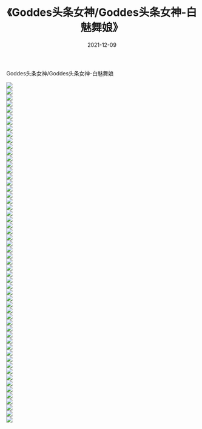 ﻿---
layout: post
title:  《Goddes头条女神/Goddes头条女神-白魅舞娘》
date:   2021-12-09
img: http://pic.660000.xyz/1:/网络美图/2021/Goddes头条女神/Goddes头条女神-白魅舞娘/000.jpg
categories: [美女, 清纯, 唯美]
---

Goddes头条女神/Goddes头条女神-白魅舞娘

 ![](http://pic.660000.xyz/1:/网络美图/2021/Goddes头条女神/Goddes头条女神-白魅舞娘/001.jpg) <br>![](http://pic.660000.xyz/1:/网络美图/2021/Goddes头条女神/Goddes头条女神-白魅舞娘/002.jpg) <br>![](http://pic.660000.xyz/1:/网络美图/2021/Goddes头条女神/Goddes头条女神-白魅舞娘/003.jpg) <br>![](http://pic.660000.xyz/1:/网络美图/2021/Goddes头条女神/Goddes头条女神-白魅舞娘/004.jpg) <br>![](http://pic.660000.xyz/1:/网络美图/2021/Goddes头条女神/Goddes头条女神-白魅舞娘/005.jpg) <br>![](http://pic.660000.xyz/1:/网络美图/2021/Goddes头条女神/Goddes头条女神-白魅舞娘/006.jpg) <br>![](http://pic.660000.xyz/1:/网络美图/2021/Goddes头条女神/Goddes头条女神-白魅舞娘/007.jpg) <br>![](http://pic.660000.xyz/1:/网络美图/2021/Goddes头条女神/Goddes头条女神-白魅舞娘/008.jpg) <br>![](http://pic.660000.xyz/1:/网络美图/2021/Goddes头条女神/Goddes头条女神-白魅舞娘/009.jpg) <br>![](http://pic.660000.xyz/1:/网络美图/2021/Goddes头条女神/Goddes头条女神-白魅舞娘/010.jpg) <br>![](http://pic.660000.xyz/1:/网络美图/2021/Goddes头条女神/Goddes头条女神-白魅舞娘/011.jpg) <br>![](http://pic.660000.xyz/1:/网络美图/2021/Goddes头条女神/Goddes头条女神-白魅舞娘/012.jpg) <br>![](http://pic.660000.xyz/1:/网络美图/2021/Goddes头条女神/Goddes头条女神-白魅舞娘/013.jpg) <br>![](http://pic.660000.xyz/1:/网络美图/2021/Goddes头条女神/Goddes头条女神-白魅舞娘/014.jpg) <br>![](http://pic.660000.xyz/1:/网络美图/2021/Goddes头条女神/Goddes头条女神-白魅舞娘/015.jpg) <br>![](http://pic.660000.xyz/1:/网络美图/2021/Goddes头条女神/Goddes头条女神-白魅舞娘/016.jpg) <br>![](http://pic.660000.xyz/1:/网络美图/2021/Goddes头条女神/Goddes头条女神-白魅舞娘/017.jpg) <br>![](http://pic.660000.xyz/1:/网络美图/2021/Goddes头条女神/Goddes头条女神-白魅舞娘/018.jpg) <br>![](http://pic.660000.xyz/1:/网络美图/2021/Goddes头条女神/Goddes头条女神-白魅舞娘/019.jpg) <br>![](http://pic.660000.xyz/1:/网络美图/2021/Goddes头条女神/Goddes头条女神-白魅舞娘/020.jpg) <br>![](http://pic.660000.xyz/1:/网络美图/2021/Goddes头条女神/Goddes头条女神-白魅舞娘/021.jpg) <br>![](http://pic.660000.xyz/1:/网络美图/2021/Goddes头条女神/Goddes头条女神-白魅舞娘/022.jpg) <br>![](http://pic.660000.xyz/1:/网络美图/2021/Goddes头条女神/Goddes头条女神-白魅舞娘/023.jpg) <br>![](http://pic.660000.xyz/1:/网络美图/2021/Goddes头条女神/Goddes头条女神-白魅舞娘/024.jpg) <br>![](http://pic.660000.xyz/1:/网络美图/2021/Goddes头条女神/Goddes头条女神-白魅舞娘/025.jpg) <br>![](http://pic.660000.xyz/1:/网络美图/2021/Goddes头条女神/Goddes头条女神-白魅舞娘/026.jpg) <br>![](http://pic.660000.xyz/1:/网络美图/2021/Goddes头条女神/Goddes头条女神-白魅舞娘/027.jpg) <br>![](http://pic.660000.xyz/1:/网络美图/2021/Goddes头条女神/Goddes头条女神-白魅舞娘/028.jpg) <br>![](http://pic.660000.xyz/1:/网络美图/2021/Goddes头条女神/Goddes头条女神-白魅舞娘/029.jpg) <br>![](http://pic.660000.xyz/1:/网络美图/2021/Goddes头条女神/Goddes头条女神-白魅舞娘/030.jpg) <br>![](http://pic.660000.xyz/1:/网络美图/2021/Goddes头条女神/Goddes头条女神-白魅舞娘/031.jpg) <br>![](http://pic.660000.xyz/1:/网络美图/2021/Goddes头条女神/Goddes头条女神-白魅舞娘/032.jpg) <br>![](http://pic.660000.xyz/1:/网络美图/2021/Goddes头条女神/Goddes头条女神-白魅舞娘/033.jpg) <br>![](http://pic.660000.xyz/1:/网络美图/2021/Goddes头条女神/Goddes头条女神-白魅舞娘/034.jpg) <br>![](http://pic.660000.xyz/1:/网络美图/2021/Goddes头条女神/Goddes头条女神-白魅舞娘/035.jpg) <br>![](http://pic.660000.xyz/1:/网络美图/2021/Goddes头条女神/Goddes头条女神-白魅舞娘/036.jpg) <br>![](http://pic.660000.xyz/1:/网络美图/2021/Goddes头条女神/Goddes头条女神-白魅舞娘/037.jpg) <br>![](http://pic.660000.xyz/1:/网络美图/2021/Goddes头条女神/Goddes头条女神-白魅舞娘/038.jpg) <br>![](http://pic.660000.xyz/1:/网络美图/2021/Goddes头条女神/Goddes头条女神-白魅舞娘/039.jpg) <br>![](http://pic.660000.xyz/1:/网络美图/2021/Goddes头条女神/Goddes头条女神-白魅舞娘/040.jpg) <br>![](http://pic.660000.xyz/1:/网络美图/2021/Goddes头条女神/Goddes头条女神-白魅舞娘/041.jpg) <br>![](http://pic.660000.xyz/1:/网络美图/2021/Goddes头条女神/Goddes头条女神-白魅舞娘/042.jpg) <br>![](http://pic.660000.xyz/1:/网络美图/2021/Goddes头条女神/Goddes头条女神-白魅舞娘/043.jpg) <br>![](http://pic.660000.xyz/1:/网络美图/2021/Goddes头条女神/Goddes头条女神-白魅舞娘/044.jpg) <br>![](http://pic.660000.xyz/1:/网络美图/2021/Goddes头条女神/Goddes头条女神-白魅舞娘/045.jpg) <br>![](http://pic.660000.xyz/1:/网络美图/2021/Goddes头条女神/Goddes头条女神-白魅舞娘/046.jpg) <br>![](http://pic.660000.xyz/1:/网络美图/2021/Goddes头条女神/Goddes头条女神-白魅舞娘/047.jpg) <br>![](http://pic.660000.xyz/1:/网络美图/2021/Goddes头条女神/Goddes头条女神-白魅舞娘/048.jpg) <br>![](http://pic.660000.xyz/1:/网络美图/2021/Goddes头条女神/Goddes头条女神-白魅舞娘/049.jpg) <br>![](http://pic.660000.xyz/1:/网络美图/2021/Goddes头条女神/Goddes头条女神-白魅舞娘/050.jpg) <br>![](http://pic.660000.xyz/1:/网络美图/2021/Goddes头条女神/Goddes头条女神-白魅舞娘/051.jpg) <br>![](http://pic.660000.xyz/1:/网络美图/2021/Goddes头条女神/Goddes头条女神-白魅舞娘/052.jpg) <br>![](http://pic.660000.xyz/1:/网络美图/2021/Goddes头条女神/Goddes头条女神-白魅舞娘/053.jpg) <br>![](http://pic.660000.xyz/1:/网络美图/2021/Goddes头条女神/Goddes头条女神-白魅舞娘/054.jpg) <br>![](http://pic.660000.xyz/1:/网络美图/2021/Goddes头条女神/Goddes头条女神-白魅舞娘/055.jpg) <br>![](http://pic.660000.xyz/1:/网络美图/2021/Goddes头条女神/Goddes头条女神-白魅舞娘/056.jpg) <br>